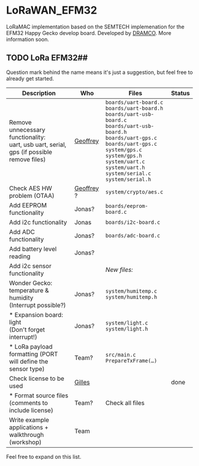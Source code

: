 # LoRaWAN_EFM32
LoRaMAC implementation based on the SEMTECH implemenation for the EFM32 Happy Gecko develop board.
Developed by [DRAMCO](http://www.dramco.be).
More information soon.



## TODO LoRa EFM32## 

Question mark behind the name means it&#39;s just a suggestion, but feel free to already get started.

| Description | Who | Files | Status |
| --- | --- | --- | --- |
| Remove unnecessary functionality:<br>uart, usb uart, serial, gps (if possible remove files) | [Geoffrey](https://github.com/geoffreyottoy) | `boards/uart-board.c`<br>`boards/uart-board.h`<br>`boards/uart-usb-board.c`<br>`boards/uart-usb-board.h`<br>`boards/uart-gps.c`<br>`boards/uart-gps.c`<br>`system/gps.c`<br>`system/gps.h`<br>`system/uart.c`<br>`system/uart.h`<br>`system/serial.c`<br>`system/serial.h`| |
| Check AES HW problem (OTAA) | [Geoffrey](https://github.com/geoffreyottoy) ? | `system/crypto/aes.c` | |
| Add EEPROM functionality | Jonas? | `boards/eeprom-board.c` | |
| Add i2c functionality | Jonas | `boards/i2c-board.c` | |
| Add ADC functionality | Jonas? | `boards/adc-board.c` | |
| Add battery level reading | Jonas? |   | |
| Add i2c sensor functionality |   | _New files:_ | |
| Wonder Gecko: temperature &amp; humidity <br>(Interrupt possible?) | Jonas? | `system/humitemp.c`<br>`system/humitemp.h` | |
| * Expansion board: light <br>(Don&#39;t forget interrupt!) | Jonas? | `system/light.c`<br>`system/light.h` | |
| * LoRa payload formatting (PORT will define the sensor type) | Team? | `src/main.c`<br>`PrepareTxFrame(…)` | |
| Check license to be used | [Gilles](https://github.com/GillesC) |   | done |
| * Format source files <br>(comments to include license) | Team? | Check all files | |
| Write example applications + walkthrough (workshop) | Team |   | |

Feel free to expand on this list.


